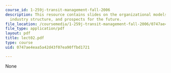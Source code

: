 ```yaml
---
course_id: 1-259j-transit-management-fall-2006
description: This resource contains slides on the organizational models, US implementation,
  industry structure, and prospects for the future.
file_location: /coursemedia/1-259j-transit-management-fall-2006/0747ae4eaa5a42d43f07ea90ffbd1721_lect02.pdf
file_type: application/pdf
layout: pdf
title: lect02.pdf
type: course
uid: 0747ae4eaa5a42d43f07ea90ffbd1721

---
```

None